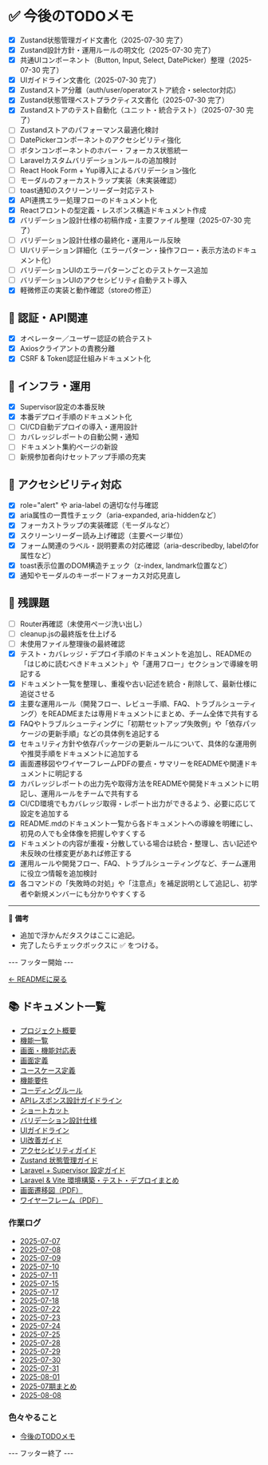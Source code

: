 # ✅ 今後のTODOメモ

- [x] Zustand状態管理ガイド文書化（2025-07-30 完了）
- [x] Zustand設計方針・運用ルールの明文化（2025-07-30 完了）
- [x] 共通UIコンポーネント（Button, Input, Select, DatePicker）整理（2025-07-30 完了）
- [x] UIガイドライン文書化（2025-07-30 完了）
- [x] Zustandストア分離（auth/user/operatorストア統合・selector対応）
- [x] Zustand状態管理ベストプラクティス文書化（2025-07-30 完了）
- [x] Zustandストアのテスト自動化（ユニット・統合テスト）（2025-07-30 完了）
- [ ] Zustandストアのパフォーマンス最適化検討
- [ ] DatePickerコンポーネントのアクセシビリティ強化
- [ ] ボタンコンポーネントのホバー・フォーカス状態統一
- [ ] Laravelカスタムバリデーションルールの追加検討
- [ ] React Hook Form + Yup導入によるバリデーション強化
- [ ] モーダルのフォーカストラップ実装（未実装確認）
- [ ] toast通知のスクリーンリーダー対応テスト
- [x] API連携エラー処理フローのドキュメント化
- [x] Reactフロントの型定義・レスポンス構造ドキュメント作成
- [x] バリデーション設計仕様の初稿作成・主要ファイル整理（2025-07-30 完了）
- [ ] バリデーション設計仕様の最終化・運用ルール反映
- [ ] UIバリデーション詳細化（エラーパターン・操作フロー・表示方法のドキュメント化）
- [ ] バリデーションUIのエラーパターンごとのテストケース追加
- [ ] バリデーションUIのアクセシビリティ自動テスト導入
- [x] 軽微修正の実装と動作確認（storeの修正）

## 🔹 認証・API関連
- [x] オペレーター／ユーザー認証の統合テスト
- [x] Axiosクライアントの責務分離
- [x] CSRF & Token認証仕組みドキュメント化

## 🔹 インフラ・運用
- [x] Supervisor設定の本番反映
- [x] 本番デプロイ手順のドキュメント化
- [ ] CI/CD自動デプロイの導入・運用設計
- [ ] カバレッジレポートの自動公開・通知
- [ ] ドキュメント集約ページの新設
- [ ] 新規参加者向けセットアップ手順の充実

## 🔹 アクセシビリティ対応
- [x] role="alert" や aria-label の適切な付与確認
- [x] aria属性の一貫性チェック（aria-expanded, aria-hiddenなど）
- [x] フォーカストラップの実装確認（モーダルなど）
- [x] スクリーンリーダー読み上げ確認（主要ページ単位）
- [x] フォーム関連のラベル・説明要素の対応確認（aria-describedby, labelのfor属性など）
- [x] toast表示位置のDOM構造チェック（z-index, landmark位置など）
- [x] 通知やモーダルのキーボードフォーカス対応見直し

## 🔹 残課題
- [ ] Router再確認（未使用ページ洗い出し）
- [ ] cleanup.jsの最終版を仕上げる
- [ ] 未使用ファイル整理後の最終確認
- [x] テスト・カバレッジ・デプロイ手順のドキュメントを追加し、READMEの「はじめに読むべきドキュメント」や「運用フロー」セクションで導線を明記する
- [x] ドキュメント一覧を整理し、重複や古い記述を統合・削除して、最新仕様に追従させる
- [x] 主要な運用ルール（開発フロー、レビュー手順、FAQ、トラブルシューティング）をREADMEまたは専用ドキュメントにまとめ、チーム全体で共有する
- [x] FAQやトラブルシューティングに「初期セットアップ失敗例」や「依存パッケージの更新手順」などの具体例を追記する
- [x] セキュリティ方針や依存パッケージの更新ルールについて、具体的な運用例や推奨手順をドキュメントに追加する
- [x] 画面遷移図やワイヤーフレームPDFの要点・サマリーをREADMEや関連ドキュメントに明記する
- [x] カバレッジレポートの出力先や取得方法をREADMEや開発ドキュメントに明記し、運用ルールをチームで共有する
- [x] CI/CD環境でもカバレッジ取得・レポート出力ができるよう、必要に応じて設定を追加する
- [x] README.mdのドキュメント一覧から各ドキュメントへの導線を明確にし、初見の人でも全体像を把握しやすくする
- [x] ドキュメントの内容が重複・分散している場合は統合・整理し、古い記述や未反映の仕様変更があれば修正する
- [x] 運用ルールや開発フロー、FAQ、トラブルシューティングなど、チーム運用に役立つ情報を追加検討
- [x] 各コマンドの「失敗時の対処」や「注意点」を補足説明として追記し、初学者や新規メンバーにも分かりやすくする

---

📌 **備考**  
- 追加で浮かんだタスクはここに追記。
- 完了したらチェックボックスに ✅ をつける。

--- フッター開始 ---

[← READMEに戻る](../README.md)

## 📚 ドキュメント一覧

- [プロジェクト概要](project-overview.md)
- [機能一覧](features.md)
- [画面・機能対応表](function_screen_map.md)
- [画面定義](screens.md)
- [ユースケース定義](usecase_reserve.md)
- [機能要件](functional_requirements.md)
- [コーディングルール](coding-rules.md)
- [APIレスポンス設計ガイドライン](api_response.md)
- [ショートカット](shortcuts.md)
- [バリデーション設計仕様](validation_spec.md)
- [UIガイドライン](ui_guideline.md)
- [UI改善ガイド](ui_improvement_guide.md)
- [アクセシビリティガイド](accessibility_guide.md) 
- [Zustand 状態管理ガイド](zustand_guide.md)
- [Laravel + Supervisor 設定ガイド](supervisor.md)
- [Laravel & Vite 環境構築・テスト・デプロイまとめ](laravel-vite-setup.md)
- [画面遷移図（PDF）](画面遷移図.pdf)
- [ワイヤーフレーム（PDF）](ワイヤーフレーム.pdf)

### 作業ログ
- [2025-07-07](logs/2025-07-07.md)
- [2025-07-08](logs/2025-07-08.md)
- [2025-07-09](logs/2025-07-09.md)
- [2025-07-10](logs/2025-07-10.md)
- [2025-07-11](logs/2025-07-11.md)
- [2025-07-15](logs/2025-07-15.md)
- [2025-07-17](logs/2025-07-17.md)
- [2025-07-18](logs/2025-07-18.md)
- [2025-07-22](logs/2025-07-22.md)
- [2025-07-23](logs/2025-07-23.md)
- [2025-07-24](logs/2025-07-24.md)
- [2025-07-25](logs/2025-07-25.md)
- [2025-07-28](logs/2025-07-28.md)
- [2025-07-29](logs/2025-07-29.md)
- [2025-07-30](logs/2025-07-30.md)
- [2025-07-31](logs/2025-07-31.md)
- [2025-08-01](logs/2025-08-01.md)
- [2025-07期まとめ](logs/2025-07.md)
- [2025-08-08](logs/2025-08-08.md)

### 色々やること
- [今後のTODOメモ](todo.md)

--- フッター終了 ---
